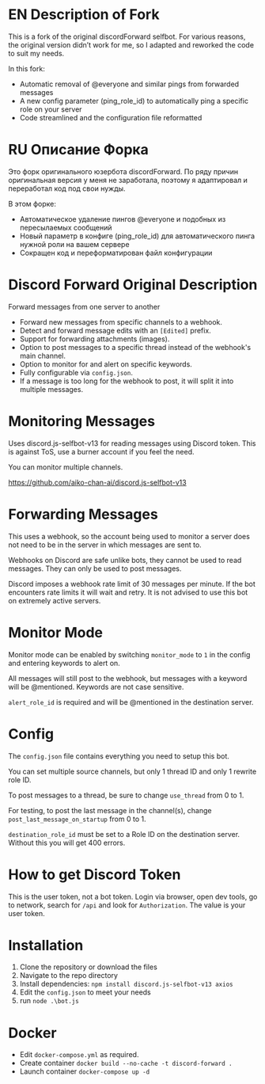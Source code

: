 # EN Description of Fork
This is a fork of the original discordForward selfbot.
For various reasons, the original version didn’t work for me, so I adapted and reworked the code to suit my needs.

In this fork:

- Automatic removal of @everyone and similar pings from forwarded messages
- A new config parameter (ping_role_id) to automatically ping a specific role on your server
- Code streamlined and the configuration file reformatted

# RU Описание Форка
Это форк оригинального юзербота discordForward.
По ряду причин оригинальная версия у меня не заработала, поэтому я адаптировал и переработал код под свои нужды.

В этом форке:

- Автоматическое удаление пингов @everyone и подобных из пересылаемых сообщений
- Новый параметр в конфиге (ping_role_id) для автоматического пинга нужной роли на вашем сервере
- Сокращен код и переформатирован файл конфигурации

# Discord Forward Original Description
Forward messages from one server to another

- Forward new messages from specific channels to a webhook.
- Detect and forward message edits with an `[Edited]` prefix.
- Support for forwarding attachments (images).
- Option to post messages to a specific thread instead of the webhook's main channel.
- Option to monitor for and alert on specific keywords.
- Fully configurable via `config.json`.
- If a message is too long for the webhook to post, it will split it into multiple messages.

# Monitoring Messages
Uses discord.js-selfbot-v13 for reading messages using Discord token. This is against ToS, use a burner account if you feel the need.

You can monitor multiple channels.

https://github.com/aiko-chan-ai/discord.js-selfbot-v13

# Forwarding Messages
This uses a webhook, so the account being used to monitor a server does not need to be in the server in which messages are sent to.

Webhooks on Discord are safe unlike bots, they cannot be used to read messages. They can only be used to post messages.

Discord imposes a webhook rate limit of 30 messages per minute. If the bot encounters rate limits it will wait and retry. It is not advised to use this bot on extremely active servers.

# Monitor Mode
Monitor mode can be enabled by switching `monitor_mode` to `1` in the config and entering keywords to alert on.

All messages will still post to the webhook, but messages with a keyword will be @mentioned. Keywords are not case sensitive.

`alert_role_id` is required and will be @mentioned in the destination server.

# Config
The `config.json` file contains everything you need to setup this bot.

You can set multiple source channels, but only 1 thread ID and only 1 rewrite role ID.

To post messages to a thread, be sure to change `use_thread` from 0 to 1.

For testing, to post the last message in the channel(s), change `post_last_message_on_startup` from 0 to 1.

`destination_role_id` must be set to a Role ID on the destination server. Without this you will get 400 errors.

# How to get Discord Token
This is the user token, not a bot token.
Login via browser, open dev tools, go to network, search for `/api` and look for `Authorization`. The value is your user token.

# Installation
1. Clone the repository or download the files
2. Navigate to the repo directory
3. Install dependencies: `npm install discord.js-selfbot-v13 axios`
4. Edit the `config.json` to meet your needs
5. run `node .\bot.js`

# Docker
- Edit `docker-compose.yml` as required.
- Create container `docker build --no-cache -t discord-forward .`
- Launch container `docker-compose up -d`
